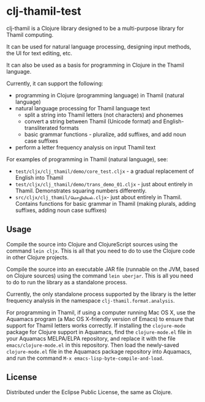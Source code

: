 # clj-thamil-test

clj-thamil is a Clojure library designed to be a multi-purpose library for Thamil
computing.

It can be used for natural language processing, designing input
methods, the UI for text editing, etc.

It can also be used as a basis for programming in Clojure in the
Thamil language.

Currently, it can support the following:
* programming in Clojure (programming language) in Thamil (natural language)
* natural language processing for Thamil language text
  * split a string into Thamil letters (not characters) and phonemes
  * convert a string between Thamil (Unicode format) and English-transliterated formats
  * basic grammar functions - pluralize, add suffixes, and add noun
    case suffixes
* perform a letter frequency analysis on input Thamil text

For examples of programming in Thamil (natural language), see:
* `test/cljx/clj_thamil/demo/core_test.cljx` - a gradual
replacement of English into Thamil
* `test/cljx/clj_thamil/demo/trans_demo_01.cljx` - just about entirely
  in Thamil.  Demonstrates squaring numbers differently.
* `src/cljx/clj_thamil/மொழியியல்.cljx`- just about
entirely in Thamil.  Contains functions for basic grammar in Thamil
(making plurals, adding suffixes, adding noun case suffixes)

## Usage

Compile the source into Clojure and ClojureScript sources using the
command `lein cljx`.  This is all that you need to do to use the
Clojure code in other Clojure projects.

Compile the source into an executable JAR file (runnable on the JVM,
based on Clojure sources) using the command `lein uberjar`.  This is
all you need to do to run the library as a standalone process.

Currently, the only standalone process supported by the library is the
letter frequency analysis in the namespace `clj-thamil.format.analysis`.

For programming in Thamil, if using a computer running Mac OS X, use
the Aquamacs program (a Mac OS X-friendly version of Emacs) to ensure that support for Thamil letters works
correctly.  If installing the `clojure-mode` package for Clojure
support in Aquamacs, find the `clojure-mode.el` file in your Aquamacs
MELPA/ELPA repository, and replace it with the file
`emacs/clojure-mode.el` in this repository.  Then load the newly-saved
`clojure-mode.el` file in the Aquamacs package repository into
Aquamacs, and run the command `M-x emacs-lisp-byte-compile-and-load`. 

## License

Distributed under the Eclipse Public License, the same as Clojure.
